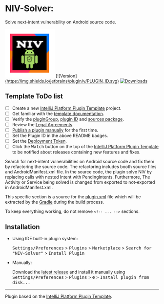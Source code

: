 # NIV-Solver:
Solve next-intent vulnerability on Android source code.

![Build](https://github.com/zakarea/NIV-Solver/blob/main/src/main/resources/META-INF/pluginIcon.svg)
[![Version][(https://img.shields.io/jetbrains/plugin/v/PLUGIN_ID.svg)](https://plugins.jetbrains.com/plugin/25369-android-nesting-intents)
[![Downloads](https://img.shields.io/jetbrains/plugin/d/PLUGIN_ID.svg)](https://plugins.jetbrains.com/plugin/25369-android-nesting-intents)

## Template ToDo list
- [ ] Create a new [IntelliJ Platform Plugin Template][template] project.
- [ ] Get familiar with the [template documentation][template].
- [ ] Verify the [pluginGroup](./gradle.properties), [plugin ID](./src/main/resources/META-INF/plugin.xml) and [sources package](./src/main/kotlin).
- [ ] Review the [Legal Agreements](https://plugins.jetbrains.com/docs/marketplace/legal-agreements.html).
- [ ] [Publish a plugin manually](https://plugins.jetbrains.com/docs/intellij/publishing-plugin.html?from=IJPluginTemplate) for the first time.
- [ ] Set the Plugin ID in the above README badges.
- [ ] Set the [Deployment Token](https://plugins.jetbrains.com/docs/marketplace/plugin-upload.html).
- [ ] Click the <kbd>Watch</kbd> button on the top of the [IntelliJ Platform Plugin Template][template] to be notified about releases containing new features and fixes.

<!-- Plugin description -->
Search for next-intent vulnerabilities on Android source code and fix them by refactoring the source code.
The refactoring includes booth source files and AndroidManifest.xml file.
In the source code, the plugin solve NIV by replacing calls with nested Intent with PendingIntents.
Furthermore, The Activity or Service being solved is changed from exported to not-exported in AndroidManifest.xml.

This specific section is a source for the [plugin.xml](/src/main/resources/META-INF/plugin.xml) file which will be extracted by the [Gradle](/build.gradle.kts) during the build process.

To keep everything working, do not remove `<!-- ... -->` sections. 
<!-- Plugin description end -->

## Installation

- Using IDE built-in plugin system:
  
  <kbd>Settings/Preferences</kbd> > <kbd>Plugins</kbd> > <kbd>Marketplace</kbd> > <kbd>Search for "NIV-Solver"</kbd> >
  <kbd>Install Plugin</kbd>
  
- Manually:

  Download the [latest release](https://github.com/zakarea/NIV-Solver/releases/latest) and install it manually using
  <kbd>Settings/Preferences</kbd> > <kbd>Plugins</kbd> > <kbd>⚙️</kbd> > <kbd>Install plugin from disk...</kbd>


---
Plugin based on the [IntelliJ Platform Plugin Template][template].

[template]: https://github.com/JetBrains/intellij-platform-plugin-template
